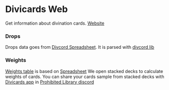 # Divicards Web

Get information about divination cards. [Website](https://divicards-site.pages.dev/)

### Drops

Drops data goes from [Divcord Spreadsheet](https://docs.google.com/spreadsheets/d/1Pf2KNuGguZLyf6eu_R0E503U0QNyfMZqaRETsN5g6kU/edit?pli=1#gid=0). It is parsed with [divcord lib](https://github.com/shonya3/divicards/tree/main/divcord)

### Weights

[Weights table](https://divicards-site.pages.dev/weights) is based on [Spreadsheet](https://docs.google.com/spreadsheets/d/1PmGES_e1on6K7O5ghHuoorEjruAVb7dQ5m7PGrW7t80/edit#gid=272334906)
We open stacked decks to calculate weights of cards.
You can share your cards sample from stacked decks with [Divicards app](https://github.com/shonya3/divicards/releases/latest) in
[Prohibited Library discord](https://discord.com/channels/991073626721763429/991092518995251231)
